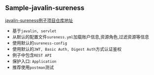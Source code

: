 ## Sample-javalin-sureness  

[javalin-sureness例子项目仓库地址](https://github.com/tomsun28/sureness/tree/master/samples/javalin-sureness)    

- 基于`javalin, servlet`
- 从默认的配置文件`sureness.yml`加载账户信息,资源角色,过滤资源等信息  
- 使用默认的`sureness-config`  
- 使用默认的`JWT, Basic Auth, Digest Auth`方式认证鉴权
- 例子中包含`REST API`  
- 保护入口: `Application`  
- 推荐使用`postman`测试
